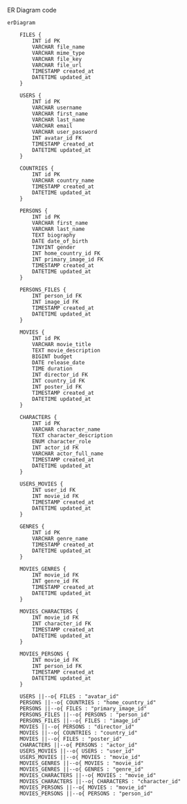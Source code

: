 ER Diagram code

    erDiagram
    
        FILES {
            INT id PK
            VARCHAR file_name
            VARCHAR mime_type
            VARCHAR file_key
            VARCHAR file_url
            TIMESTAMP created_at
            DATETIME updated_at
        }
    
        USERS {
            INT id PK
            VARCHAR username
            VARCHAR first_name
            VARCHAR last_name
            VARCHAR email
            VARCHAR user_password
            INT avatar_id FK
            TIMESTAMP created_at
            DATETIME updated_at
        }
    
        COUNTRIES {
            INT id PK
            VARCHAR country_name
            TIMESTAMP created_at
            DATETIME updated_at
        }
    
        PERSONS {
            INT id PK
            VARCHAR first_name
            VARCHAR last_name
            TEXT biography
            DATE date_of_birth
            TINYINT gender
            INT home_country_id FK
            INT primary_image_id FK
            TIMESTAMP created_at
            DATETIME updated_at
        }
    
        PERSONS_FILES {
            INT person_id FK
            INT image_id FK
            TIMESTAMP created_at
            DATETIME updated_at
        }
    
        MOVIES {
            INT id PK
            VARCHAR movie_title
            TEXT movie_description
            BIGINT budget
            DATE release_date
            TIME duration
            INT director_id FK
            INT country_id FK
            INT poster_id FK
            TIMESTAMP created_at
            DATETIME updated_at
        }
    
        CHARACTERS {
            INT id PK
            VARCHAR character_name
            TEXT character_description
            ENUM character_role
            INT actor_id FK
            VARCHAR actor_full_name
            TIMESTAMP created_at
            DATETIME updated_at
        }
    
        USERS_MOVIES {
            INT user_id FK
            INT movie_id FK
            TIMESTAMP created_at
            DATETIME updated_at
        }
    
        GENRES {
            INT id PK
            VARCHAR genre_name
            TIMESTAMP created_at
            DATETIME updated_at
        }
    
        MOVIES_GENRES {
            INT movie_id FK
            INT genre_id FK
            TIMESTAMP created_at
            DATETIME updated_at
        }
    
        MOVIES_CHARACTERS {
            INT movie_id FK
            INT character_id FK
            TIMESTAMP created_at
            DATETIME updated_at
        }
    
        MOVIES_PERSONS {
            INT movie_id FK
            INT person_id FK
            TIMESTAMP created_at
            DATETIME updated_at
        }
    
        USERS ||--o{ FILES : "avatar_id"
        PERSONS ||--o{ COUNTRIES : "home_country_id"
        PERSONS ||--o{ FILES : "primary_image_id"
        PERSONS_FILES ||--o{ PERSONS : "person_id"
        PERSONS_FILES ||--o{ FILES : "image_id"
        MOVIES ||--o{ PERSONS : "director_id"
        MOVIES ||--o{ COUNTRIES : "country_id"
        MOVIES ||--o{ FILES : "poster_id"
        CHARACTERS ||--o{ PERSONS : "actor_id"
        USERS_MOVIES ||--o{ USERS : "user_id"
        USERS_MOVIES ||--o{ MOVIES : "movie_id"
        MOVIES_GENRES ||--o{ MOVIES : "movie_id"
        MOVIES_GENRES ||--o{ GENRES : "genre_id"
        MOVIES_CHARACTERS ||--o{ MOVIES : "movie_id"
        MOVIES_CHARACTERS ||--o{ CHARACTERS : "character_id"
        MOVIES_PERSONS ||--o{ MOVIES : "movie_id"
        MOVIES_PERSONS ||--o{ PERSONS : "person_id"
    